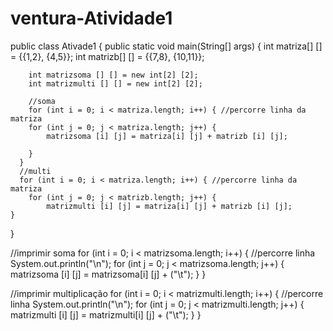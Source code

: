 # ventura-Atividade1
public class Ativade1 {
    public static void main(String[] args) {
        int matriza[] [] = {{1,2}, {4,5}};
        int matrizb[] [] = {{7,8}, {10,11}};
    
        int matrizsoma [] [] = new int[2] [2];
        int matrizmulti [] [] = new int[2] [2];

        //soma 
        for (int i = 0; i < matriza.length; i++) { //percorre linha da matriza
        for (int j = 0; j < matriza.length; j++) {
            matrizsoma [i] [j] = matriza[i] [j] + matrizb [i] [j];
        
        }
      }
      //multi
      for (int i = 0; i < matriza.length; i++) { //percorre linha da matriza
        for (int j = 0; j < matrizb.length; j++) {
            matrizmulti [i] [j] = matriza[i] [j] + matrizb [i] [j];
    }
}

//imprimir soma 
for (int i = 0; i < matrizsoma.length; i++) { //percorre linha
    System.out.println("\n");
    for (int j = 0; j < matrizsoma.length; j++) {
        matrizsoma [i] [j] = matrizsoma[i] [j] + ("\t");
    }
}

//imprimir multiplicação
for (int i = 0; i < matrizmulti.length; i++) { //percorre linha
    System.out.println("\n");
    for (int j = 0; j < matrizmulti.length; j++) {
        matrizmulti [i] [j] = matrizmulti[i] [j] + ("\t");
    }
}


